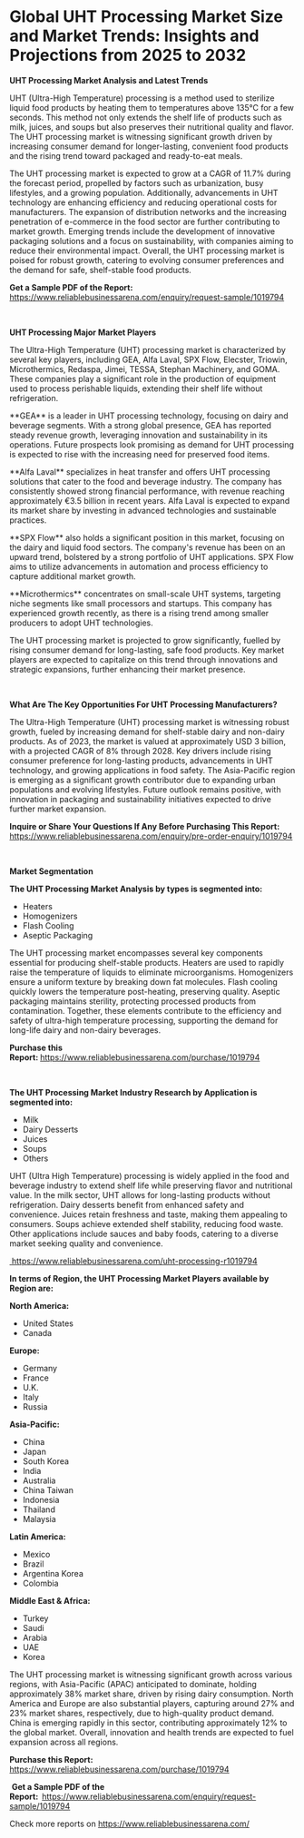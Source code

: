 <p><h1>Global UHT Processing Market Size and Market Trends: Insights and Projections from 2025 to 2032</h1></p><p><strong>UHT Processing Market Analysis and Latest Trends</strong></p>
<p><p>UHT (Ultra-High Temperature) processing is a method used to sterilize liquid food products by heating them to temperatures above 135°C for a few seconds. This method not only extends the shelf life of products such as milk, juices, and soups but also preserves their nutritional quality and flavor. The UHT processing market is witnessing significant growth driven by increasing consumer demand for longer-lasting, convenient food products and the rising trend toward packaged and ready-to-eat meals.</p><p>The UHT processing market is expected to grow at a CAGR of 11.7% during the forecast period, propelled by factors such as urbanization, busy lifestyles, and a growing population. Additionally, advancements in UHT technology are enhancing efficiency and reducing operational costs for manufacturers. The expansion of distribution networks and the increasing penetration of e-commerce in the food sector are further contributing to market growth. Emerging trends include the development of innovative packaging solutions and a focus on sustainability, with companies aiming to reduce their environmental impact. Overall, the UHT processing market is poised for robust growth, catering to evolving consumer preferences and the demand for safe, shelf-stable food products.</p></p>
<p><strong>Get a Sample PDF of the Report:&nbsp;</strong> <a href="https://www.reliablebusinessarena.com/enquiry/request-sample/1019794?utm_campaign=2819&utm_medium=2&utm_source=Github&utm_content=ia&utm_term=07042025&utm_id=uht-processing">https://www.reliablebusinessarena.com/enquiry/request-sample/1019794</a></p>
<p>&nbsp;</p>
<p><strong>UHT Processing Major Market Players</strong></p>
<p><p>The Ultra-High Temperature (UHT) processing market is characterized by several key players, including GEA, Alfa Laval, SPX Flow, Elecster, Triowin, Microthermics, Redaspa, Jimei, TESSA, Stephan Machinery, and GOMA. These companies play a significant role in the production of equipment used to process perishable liquids, extending their shelf life without refrigeration.</p><p>**GEA** is a leader in UHT processing technology, focusing on dairy and beverage segments. With a strong global presence, GEA has reported steady revenue growth, leveraging innovation and sustainability in its operations. Future prospects look promising as demand for UHT processing is expected to rise with the increasing need for preserved food items.</p><p>**Alfa Laval** specializes in heat transfer and offers UHT processing solutions that cater to the food and beverage industry. The company has consistently showed strong financial performance, with revenue reaching approximately €3.5 billion in recent years. Alfa Laval is expected to expand its market share by investing in advanced technologies and sustainable practices.</p><p>**SPX Flow** also holds a significant position in this market, focusing on the dairy and liquid food sectors. The company's revenue has been on an upward trend, bolstered by a strong portfolio of UHT applications. SPX Flow aims to utilize advancements in automation and process efficiency to capture additional market growth.</p><p>**Microthermics** concentrates on small-scale UHT systems, targeting niche segments like small processors and startups. This company has experienced growth recently, as there is a rising trend among smaller producers to adopt UHT technologies.</p><p>The UHT processing market is projected to grow significantly, fuelled by rising consumer demand for long-lasting, safe food products. Key market players are expected to capitalize on this trend through innovations and strategic expansions, further enhancing their market presence.</p></p>
<p>&nbsp;</p>
<p><strong>What Are The Key Opportunities For UHT Processing Manufacturers?</strong></p>
<p><p>The Ultra-High Temperature (UHT) processing market is witnessing robust growth, fueled by increasing demand for shelf-stable dairy and non-dairy products. As of 2023, the market is valued at approximately USD 3 billion, with a projected CAGR of 8% through 2028. Key drivers include rising consumer preference for long-lasting products, advancements in UHT technology, and growing applications in food safety. The Asia-Pacific region is emerging as a significant growth contributor due to expanding urban populations and evolving lifestyles. Future outlook remains positive, with innovation in packaging and sustainability initiatives expected to drive further market expansion.</p></p>
<p><strong>Inquire or Share Your Questions If Any Before Purchasing This Report:</strong> <a href="https://www.reliablebusinessarena.com/enquiry/pre-order-enquiry/1019794?utm_campaign=2819&utm_medium=2&utm_source=Github&utm_content=ia&utm_term=07042025&utm_id=uht-processing">https://www.reliablebusinessarena.com/enquiry/pre-order-enquiry/1019794</a></p>
<p>&nbsp;</p>
<p><strong>Market Segmentation</strong></p>
<p><strong>The UHT Processing Market Analysis by types is segmented into:</strong></p>
<p><ul><li>Heaters</li><li>Homogenizers</li><li>Flash Cooling</li><li>Aseptic Packaging</li></ul></p>
<p><p>The UHT processing market encompasses several key components essential for producing shelf-stable products. Heaters are used to rapidly raise the temperature of liquids to eliminate microorganisms. Homogenizers ensure a uniform texture by breaking down fat molecules. Flash cooling quickly lowers the temperature post-heating, preserving quality. Aseptic packaging maintains sterility, protecting processed products from contamination. Together, these elements contribute to the efficiency and safety of ultra-high temperature processing, supporting the demand for long-life dairy and non-dairy beverages.</p></p>
<p><strong>Purchase this Report:&nbsp;</strong><a href="https://www.reliablebusinessarena.com/purchase/1019794?utm_campaign=2819&utm_medium=2&utm_source=Github&utm_content=ia&utm_term=07042025&utm_id=uht-processing">https://www.reliablebusinessarena.com/purchase/1019794</a></p>
<p>&nbsp;</p>
<p><strong>The UHT Processing Market Industry Research by Application is segmented into:</strong></p>
<p><ul><li>Milk</li><li>Dairy Desserts</li><li>Juices</li><li>Soups</li><li>Others</li></ul></p>
<p><p>UHT (Ultra High Temperature) processing is widely applied in the food and beverage industry to extend shelf life while preserving flavor and nutritional value. In the milk sector, UHT allows for long-lasting products without refrigeration. Dairy desserts benefit from enhanced safety and convenience. Juices retain freshness and taste, making them appealing to consumers. Soups achieve extended shelf stability, reducing food waste. Other applications include sauces and baby foods, catering to a diverse market seeking quality and convenience.</p></p>
<p><a href="https://www.reliablebusinessarena.com/uht-processing-r1019794?utm_campaign=2819&utm_medium=2&utm_source=Github&utm_content=ia&utm_term=07042025&utm_id=uht-processing">&nbsp;https://www.reliablebusinessarena.com/uht-processing-r1019794</a></p>
<p><strong>In terms of Region, the UHT Processing Market Players available by Region are:</strong></p>
<p>
    <p> <strong> North America: </strong>
        <ul>
            <li>United States</li>
            <li>Canada</li>
        </ul>
        </p> 
    <p> <strong> Europe: </strong>
        <ul>
            <li>Germany</li>
            <li>France</li>
            <li>U.K.</li>
            <li>Italy</li>
            <li>Russia</li>
        </ul>
        </p> 
    <p> <strong> Asia-Pacific: </strong>
        <ul>
            <li>China</li>
            <li>Japan</li>
            <li>South Korea</li>
            <li>India</li>
            <li>Australia</li>
            <li>China Taiwan</li>
            <li>Indonesia</li>
            <li>Thailand</li>
            <li>Malaysia</li>
        </ul>
        </p> 
    <p> <strong> Latin America: </strong>
        <ul>
            <li>Mexico</li>
            <li>Brazil</li>
            <li>Argentina Korea</li>
            <li>Colombia</li>
        </ul>
        </p> 
    <p> <strong> Middle East & Africa: </strong>
        <ul>
            <li>Turkey</li>
            <li>Saudi</li>
            <li>Arabia</li>
            <li>UAE</li>
            <li>Korea</li>
        </ul>
    </p>
    </p>
<p><p>The UHT processing market is witnessing significant growth across various regions, with Asia-Pacific (APAC) anticipated to dominate, holding approximately 38% market share, driven by rising dairy consumption. North America and Europe are also substantial players, capturing around 27% and 23% market shares, respectively, due to high-quality product demand. China is emerging rapidly in this sector, contributing approximately 12% to the global market. Overall, innovation and health trends are expected to fuel expansion across all regions.</p></p>
<p><strong>Purchase this Report: </strong><a href="https://www.reliablebusinessarena.com/purchase/1019794?utm_campaign=2819&utm_medium=2&utm_source=Github&utm_content=ia&utm_term=07042025&utm_id=uht-processing">https://www.reliablebusinessarena.com/purchase/1019794</a></p>
<p>&nbsp;<strong>Get a Sample PDF of the Report:&nbsp;&nbsp;</strong><a href="https://www.reliablebusinessarena.com/enquiry/request-sample/1019794?utm_campaign=2819&utm_medium=2&utm_source=Github&utm_content=ia&utm_term=07042025&utm_id=uht-processing">https://www.reliablebusinessarena.com/enquiry/request-sample/1019794</a></p>
<p><strong></strong></p>
<p>Check more reports on <a href="https://www.reliablebusinessarena.com/?utm_campaign=2819&utm_medium=2&utm_source=Github&utm_content=ia&utm_term=07042025&utm_id=uht-processing">https://www.reliablebusinessarena.com/</a></p>